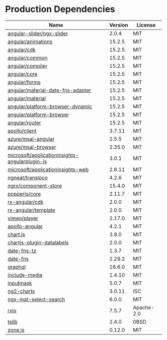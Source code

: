 # Production Dependencies

  | Name | Version | License |
  | ---- | ------- | ------- |
  | [angular-slider/ngx-slider](https://github.com/angular-slider/ngx-slider) | 2.0.4 | MIT |
| [angular/animations](https://github.com/angular/angular) | 15.2.5 | MIT |
| [angular/cdk](https://github.com/angular/components) | 15.2.5 | MIT |
| [angular/common](https://github.com/angular/angular) | 15.2.5 | MIT |
| [angular/compiler](https://github.com/angular/angular) | 15.2.5 | MIT |
| [angular/core](https://github.com/angular/angular) | 15.2.5 | MIT |
| [angular/forms](https://github.com/angular/angular) | 15.2.5 | MIT |
| [angular/material-date-fns-adapter](https://github.com/angular/components) | 15.2.5 | MIT |
| [angular/material](https://github.com/angular/components) | 15.2.5 | MIT |
| [angular/platform-browser-dynamic](https://github.com/angular/angular) | 15.2.5 | MIT |
| [angular/platform-browser](https://github.com/angular/angular) | 15.2.5 | MIT |
| [angular/router](https://github.com/angular/angular) | 15.2.5 | MIT |
| [apollo/client](https://github.com/apollographql/apollo-client) | 3.7.11 | MIT |
| [azure/msal-angular](https://github.com/AzureAD/microsoft-authentication-library-for-js) | 2.5.5 | MIT |
| [azure/msal-browser](https://github.com/AzureAD/microsoft-authentication-library-for-js) | 2.35.0 | MIT |
| [microsoft/applicationinsights-angularplugin-js](undefined) | 3.0.1 | MIT |
| [microsoft/applicationinsights-web](https://github.com/microsoft/ApplicationInsights-JS) | 2.8.11 | MIT |
| [ngneat/transloco](https://github.com/ngneat/transloco) | 4.2.6 | MIT |
| [ngrx/component-store](https://github.com/ngrx/platform) | 15.4.0 | MIT |
| [popperjs/core](https://github.com/popperjs/popper-core) | 2.11.7 | MIT |
| [rx-angular/cdk](https://github.com/rx-angular/rx-angular) | 2.0.0 | MIT |
| [rx-angular/template](https://github.com/rx-angular/rx-angular) | 2.0.0 | MIT |
| [vimeo/player](https://github.com/vimeo/player.js) | 2.17.0 | MIT |
| [apollo-angular](https://github.com/kamilkisiela/apollo-angular) | 4.2.1 | MIT |
| [chart.js](https://github.com/chartjs/Chart.js) | 3.8.0 | MIT |
| [chartjs-plugin-datalabels](https://github.com/chartjs/chartjs-plugin-datalabels) | 2.0.0 | MIT |
| [date-fns-tz](https://github.com/marnusw/date-fns-tz) | 1.3.7 | MIT |
| [date-fns](https://github.com/date-fns/date-fns) | 2.29.2 | MIT |
| [graphql](https://github.com/graphql/graphql-js) | 16.6.0 | MIT |
| [include-media](https://github.com/eduardoboucas/include-media) | 1.4.10 | MIT |
| [inputmask](https://github.com/RobinHerbots/Inputmask) | 5.0.7 | MIT |
| [ng2-charts](https://github.com/valor-software/ng2-charts) | 3.0.11 | ISC |
| [ngx-mat-select-search](https://github.com/bithost-gmbh/ngx-mat-select-search) | 6.0.0 | MIT |
| [rxjs](https://github.com/reactivex/rxjs) | 7.5.7 | Apache-2.0 |
| [tslib](https://github.com/Microsoft/tslib) | 2.4.0 | 0BSD |
| [zone.js](https://github.com/angular/angular) | 0.12.0 | MIT |